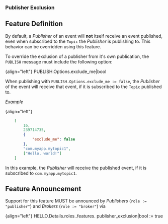 ### Publisher Exclusion

## Feature Definition

By default, a *Publisher* of an event will **not** itself receive an event published, even when subscribed to the `Topic` the *Publisher* is publishing to. This behavior can be overridden using this feature.

To override the exclusion of a publisher from it's own publication, the `PUBLISH` message must include the following option:

{align="left"}
        PUBLISH.Options.exclude_me|bool

When publishing with `PUBLISH.Options.exclude_me := false`, the *Publisher* of the event will receive that event, if it is subscribed to the `Topic` published to.

*Example*

{align="left"}
```json
    [
        16,
        239714735,
        {
            "exclude_me": false
        },
        "com.myapp.mytopic1",
        ["Hello, world!"]
    ]
```

In this example, the *Publisher* will receive the published event, if it is subscribed to `com.myapp.mytopic1`.

## Feature Announcement

Support for this feature MUST be announced by *Publishers* (`role := "publisher"`) and *Brokers* (`role := "broker"`) via

{align="left"}
        HELLO.Details.roles.<role>.features.
            publisher_exclusion|bool := true
